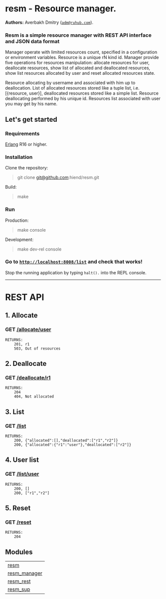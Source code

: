 

# resm - Resource manager. #

__Authors:__ Averbakh Dmitry ([`adm@ruhub.com`](mailto:adm@ruhub.com)).


### Resm is a simple resource manager with REST API interface and JSON data format

Manager operate with limited resources count, specified in a configuration or environment variables. Resource is a unique rN kind id. Manager provide five operations for resources manipulation: allocate resources for user, deallocate resources, show list of allocated and deallocated resources, show list resources allocated by user and reset allocated resources state.

Resource allocating by username and associated with him up to deallocation. List of allocated resources stored like a tuple list, i.e. [{resource, user}], deallocated resources stored like a simple list. Resource deallocating performed by his unique id. Resources list associated with user you may get by his name.

## Let's get started

### Requirements

[Erlang](http://erlang.org) R16 or higher.

### Installation

Clone the repository:

> git clone git@github.com:hiend/resm.git

Build:

> make

### Run

Production:

> make console

Development:

> make dev-rel console

### Go to [`http://localhost:8008/list`](http://localhost:8008/list) and check that works!
Stop the running application by typing `halt().` into the REPL console.

----------

# REST API
## 1. Allocate
### GET [/allocate/user](http://localhost:8008/allocate/user)
```curl
RETURNS:
    201, r1
    503, Out of resources
```
## 2. Deallocate
### GET [/deallocate/r1](http://localhost:8008/deallocate/r1)
```curl
RETURNS:
    204
    404, Not allocated
```
## 3. List
### GET [/list](http://localhost:8008/list)
```curl
RETURNS:
    200, {"allocated":[],"deallocated":["r1","r2"]}
    200, {"allocated":{"r1":"user"},"deallocated":["r2"]}
```
## 4. User list
### GET [/list/user](http://localhost:8008/list/user)
```curl
RETURNS:
    200, []
    200, ["r1","r2"]
```
## 5. Reset
### GET [/reset](http://localhost:8008/reset)
```curl
RETURNS:
    204
```

## Modules ##


<table width="100%" border="0" summary="list of modules">
<tr><td><a href="http://github.com/hiend/resm/blob/master/doc/resm.md" class="module">resm</a></td></tr>
<tr><td><a href="http://github.com/hiend/resm/blob/master/doc/resm_manager.md" class="module">resm_manager</a></td></tr>
<tr><td><a href="http://github.com/hiend/resm/blob/master/doc/resm_rest.md" class="module">resm_rest</a></td></tr>
<tr><td><a href="http://github.com/hiend/resm/blob/master/doc/resm_sup.md" class="module">resm_sup</a></td></tr></table>

